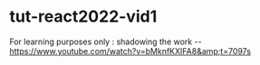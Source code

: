 # tut-react2022-vid1
For learning purposes only : shadowing the work -- https://www.youtube.com/watch?v=bMknfKXIFA8&amp;t=7097s
